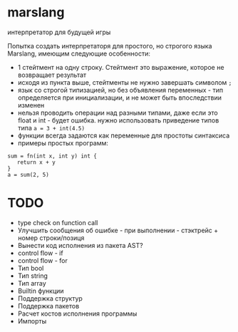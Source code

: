 # marslang
интерпретатор для будущей игры

Попытка создать интерпретаторя для простого, но строгого языка Marslang, имеющим следующие особенности:
* 1 стейтмент на одну строку. Стейтмент это выражение, которое не возвращает результат
* исходя из пункта выше, стейтменты не нужно завершать символом `;`
* язык со строгой типизацией, но без объявления переменных - тип определяется при инициализации, и не может быть впоследствии изменен
* нельзя проводить операции над разными типами, даже если это float и int - будет ошибка. нужно использовать приведение типов типа `a = 3 + int(4.5)`
* функции всегда задаются как переменные для простоты синтаксиса
* примеры простых программ:
```
sum = fn(int x, int y) int {
   return x + y
}
a = sum(2, 5)
```

# TODO
* type check on function call
* Улучшить сообщения об ошибке - при выполнении - стэктрейс + номер строки/позиця
* Вынести код исполнения из пакета AST?
* control flow - if
* control flow - for
* Тип bool
* Тип string
* Тип array
* Builtin функции
* Поддержка структур
* Поддержка пакетов
* Расчет костов исполнения программы
* Импорты
